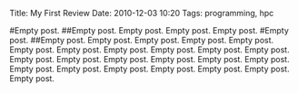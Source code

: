 Title: My First Review
Date: 2010-12-03 10:20
Tags: programming, hpc


#Empty post.
##Empty post.
Empty post.
Empty post.
Empty post.
#Empty post.
##Empty post.
Empty post.
Empty post.
Empty post.
Empty post.
Empty post.
Empty post.
Empty post.
Empty post.
Empty post.
Empty post.
Empty post.
Empty post.
Empty post.
Empty post.
Empty post.
Empty post.
Empty post.
Empty post.
Empty post.
Empty post.
Empty post.
Empty post.
Empty post.
